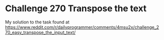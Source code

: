# Challenge 270 Transpose the text
My solution to the task found at  https://www.reddit.com/r/dailyprogrammer/comments/4msu2x/challenge_270_easy_transpose_the_input_text/



